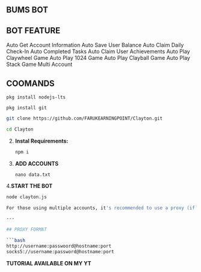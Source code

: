 ## BUMS BOT

## BOT FEATURE

Auto Get Account Information
Auto Save User Balance
Auto Claim Daily Check-In
Auto Completed Tasks
Auto Claim User Achievements
Auto Play Claywheel Game
Auto Play 1024 Game
Auto Play Clayball Game
Auto Play Stack Game
Multi Account

## COOMANDS
```
pkg install nodejs-lts
```
```
pkg install git
```
   ```bash
   git clone https://github.com/FARUKEARNINGPOINT/Clayton.git
   ```
   ```bash
   cd Clayton
   ```

2. **Instal Requirements:**
   ```bash
   npm i
   ```
3. **ADD ACCOUNTS**
   ```
   nano data.txt
   ```
4.**START THE BOT**
```bash
node clayton.js

For those using multiple accounts, it's recommended to use a proxy (if using only one account, there's no need to create the proxy.txt file).

---

## PROXY FORMAT

```bash
http://username:passwoord@hostname:port
socks5://username:password@hostname:port
```
**TUTORIAL AVAILABLE ON MY YT**
